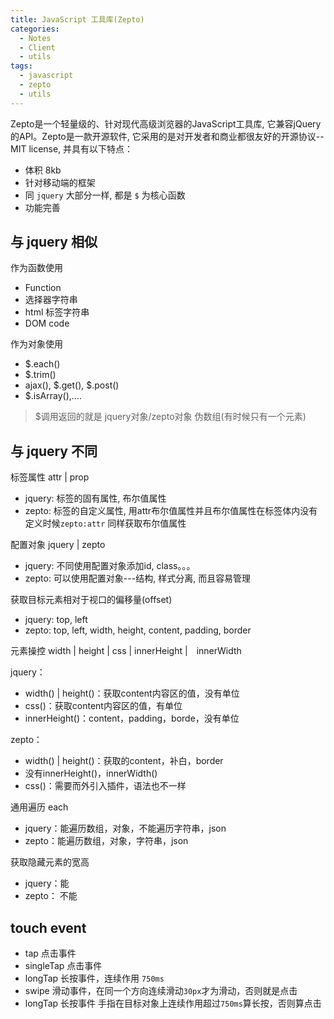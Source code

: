 ```yaml
---
title: JavaScript 工具库(Zepto)
categories:
  - Notes
  - Client
  - utils
tags:
  - javascript
  - zepto
  - utils
---
```


Zepto是一个轻量级的、针对现代高级浏览器的JavaScript工具库, 它兼容jQuery的API。Zepto是一款开源软件, 它采用的是对开发者和商业都很友好的开源协议--MIT license, 并具有以下特点：

- 体积 8kb
- 针对移动端的框架
- 同 `jquery` 大部分一样, 都是 `$` 为核心函数
- 功能完善

<!-- more -->

## 与 jquery 相似

作为函数使用

- Function
- 选择器字符串
- html 标签字符串
- DOM code

作为对象使用

- $.each()
- $.trim()
- ajax(), $.get(), $.post()
- $.isArray(),....

> $调用返回的就是 jquery对象/zepto对象 伪数组(有时候只有一个元素)

## 与 jquery 不同

标签属性 attr | prop
- jquery: 标签的固有属性, 布尔值属性
- zepto: 标签的自定义属性, 用attr布尔值属性并且布尔值属性在标签体内没有定义时候`zepto:attr` 同样获取布尔值属性

配置对象 jquery | zepto
- jquery: 不同使用配置对象添加id, class。。。
- zepto: 可以使用配置对象---结构, 样式分离, 而且容易管理

获取目标元素相对于视口的偏移量(offset)
- jquery: top, left
- zepto: top, left, width, height, content, padding, border

元素操控 width | height | css | innerHeight |　innerWidth

jquery：
- width() | height()：获取content内容区的值，没有单位
- css()：获取content内容区的值，有单位
- innerHeight()：content，padding，borde，没有单位

zepto：
- width() | height()：获取的content，补白，border
- 没有innerHeight()，innerWidth()
- css()：需要而外引入插件，语法也不一样

通用遍历 each
- jquery：能遍历数组，对象，不能遍历字符串，json
- zepto：能遍历数组，对象，字符串，json

获取隐藏元素的宽高
- jquery：能
- zepto： 不能

## touch event

- tap 点击事件
- singleTap 点击事件
- longTap 长按事件，连续作用 `750ms`
- swipe 滑动事件，在同一个方向连续滑动`30px`才为滑动，否则就是点击
- longTap 长按事件 手指在目标对象上连续作用超过`750ms`算长按，否则算点击